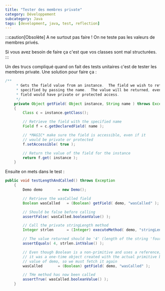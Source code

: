 ```yaml
---
title: "Tester des membres private"
category: Développement
subcategory: Java
tags: [development, java, test, reflection]
---
```

:::caution[Obsolète]
A ne surtout pas faire !
On ne teste pas les valeurs de membres privés. 

Si vous avez besoin de faire ça c'est que vos classes sont mal structurées.
:::

Un des trucs compliqué quand on fait des tests unitaires c'est de tester les membres private. Une solution pour faire ça :

``` java
/**
	 * Gets the field value from an instance.  The field we wish to retrieve is
	 * specified by passing the name.  The value will be returned, even if the
	 * field would have private or protected access.
	 */
	private Object getField( Object instance, String name ) throws Exception
	{
		Class c = instance.getClass();

		// Retrieve the field with the specified name
		Field f = c.getDeclaredField( name );

		// *MAGIC* make sure the field is accessible, even if it
		// would be private or protected
		f.setAccessible( true );

		// Return the value of the field for the instance
		return f.get( instance );
	}
``` 

Ensuite on mets dans le test :

``` java
public void testLengthAndCalled() throws Exception
	{
		Demo demo		= new Demo();

		// Retrieve the wasCalled field
		Boolean wasCalled	= (Boolean) getField( demo, "wasCalled" );

		// Should be false before calling
		assertFalse( wasCalled.booleanValue() );

		// Call the private stringLength method
		Integer strlen		= (Integer) executeMethod( demo, "stringLength", new Object[] { "four" } );

		// The value returned should be '4' (length of the string 'four')
		assertEquals( 4, strlen.intValue() );

		// Even though Boolean is a non-primitive and uses a reference,
		// it was a one-time object created with the actual primitive boolean
		// value of demo, so we must fetch it again
		wasCalled		= (Boolean) getField( demo, "wasCalled" );

		// THe method has now been called
		assertTrue( wasCalled.booleanValue() );
	}
```

